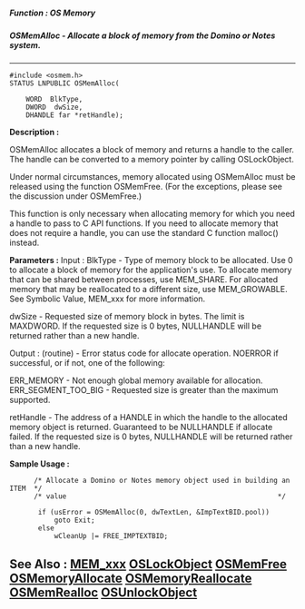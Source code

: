 ##### Function : OS Memory
##### OSMemAlloc - Allocate a block of memory from the Domino or Notes system.
---
```
#include <osmem.h>
STATUS LNPUBLIC OSMemAlloc(

	WORD  BlkType,
	DWORD  dwSize,
	DHANDLE far *retHandle);
```
**Description :**

OSMemAlloc allocates a block of memory and returns a handle to the caller.  The 
handle can be converted to a memory pointer by calling OSLockObject.

Under normal circumstances, memory allocated using OSMemAlloc must be released 
using the function OSMemFree.  (For the exceptions, please see the discussion 
under OSMemFree.)

This function is only necessary when allocating memory for which you need a 
handle to pass to C API functions.  If you need to allocate memory that does 
not require a handle, you can use the standard C function malloc() instead.

**Parameters :**
Input :
BlkType  -  Type of memory block to be allocated.  Use 0 to allocate a block of memory for the application's use.  To allocate memory that can be shared between processes, use MEM_SHARE.  For allocated memory that may be reallocated to a different size, use MEM_GROWABLE.  See Symbolic Value, MEM_xxx for more information.

dwSize  -  Requested size of memory block in bytes.  The limit is MAXDWORD.  If the requested size is 0 bytes, NULLHANDLE will be returned rather than a new handle.

Output :
(routine)  -  Error status code for allocate operation.  NOERROR if successful, or if not, one of the following:

ERR_MEMORY - Not enough global memory available for allocation.
ERR_SEGMENT_TOO_BIG - Requested size is greater than the maximum supported.


retHandle  -  The address of a HANDLE in which the handle to the allocated memory object is returned.  Guaranteed to be NULLHANDLE if allocate failed.  If the requested size is 0 bytes, NULLHANDLE will be returned rather than a new handle.


**Sample Usage :**
```
      /* Allocate a Domino or Notes memory object used in building an ITEM  */
      /* value                                                    */

       if (usError = OSMemAlloc(0, dwTextLen, &ImpTextBID.pool))
           goto Exit;
       else
           wCleanUp |= FREE_IMPTEXTBID;

```
**See Also :**
[MEM_xxx](/reference/Symb/MEM_xxx)
[OSLockObject](/reference/Func/OSLockObject)
[OSMemFree](/reference/Func/OSMemFree)
[OSMemoryAllocate](/reference/Func/OSMemoryAllocate)
[OSMemoryReallocate](/reference/Func/OSMemoryReallocate)
[OSMemRealloc](/reference/Func/OSMemRealloc)
[OSUnlockObject](/reference/Func/OSUnlockObject)
---
